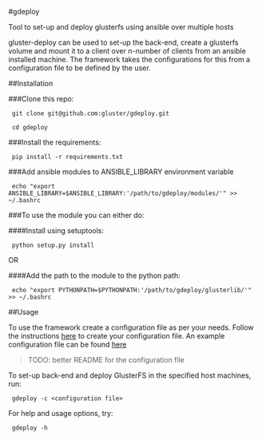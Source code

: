 #gdeploy

Tool to set-up and deploy glusterfs using ansible over multiple hosts

gluster-deploy can be used to set-up the back-end, create a glusterfs volume
and mount it to a client over n-number of clients from an ansible installed
machine. The framework takes the configurations for this from a configuration
file to be defined by the user.


##Installation

###Clone this repo:

` git clone git@github.com:gluster/gdeploy.git`

` cd gdeploy`

###Install the requirements:

` pip install -r requirements.txt`

###Add ansible modules to ANSIBLE_LIBRARY environment variable

` echo "export ANSIBLE_LIBRARY=$ANSIBLE_LIBRARY:'/path/to/gdeploy/modules/'" >> ~/.bashrc`

###To use the module you can either do:

####Install using setuptools:

` python setup.py install`

OR

####Add the path to the module to the python path:

` echo "export PYTHONPATH=$PYTHONPATH:'/path/to/gdeploy/glusterlib/'" >> ~/.bashrc`



##Usage

To use the framework create a configuration file as per your needs.
Follow the instructions [here](https://github.com/nandajavarma/gdeploy/tree/master/examples/README.md)
to create your configuration file.
An example configuration file can be found [here](//github.com/nandajavarma/gdeploy/tree/master/examples)

> TODO: better README for the configuration file

To set-up back-end and deploy GlusterFS in the specified host machines, run:

` gdeploy -c <configuration file>`

For help and usage options, try:

` gdeploy -h`

